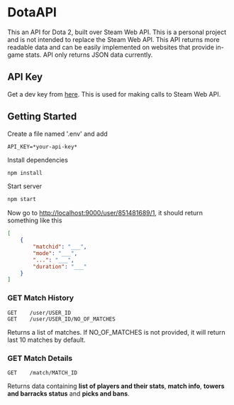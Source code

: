 # DotaAPI

This an API for Dota 2, built over Steam Web API. This is a personal project and is not intended to replace the Steam Web API. This API returns more readable data and can be easily implemented on websites that provide in-game stats. API only returns JSON data currently.

## API Key

Get a dev key from [here](http://steamcommunity.com/dev/apikey).
This is used for making calls to Steam Web API.

## Getting Started

Create a file named '.env' and add

```
API_KEY=*your-api-key*
```

Install dependencies

```sh
npm install
```

Start server

```sh
npm start
```

Now go to [http://localhost:9000/user/851481689/1](http://localhost:9000/user/851481689/1), it should return something like this

```json
[
    {
        "matchid": "___",
        "mode": "___",
        "...": "___",
        "duration": "___"
    }
]
```


### GET Match History

```
GET    /user/USER_ID
GET    /user/USER_ID/NO_OF_MATCHES
```

Returns a list of matches.
If NO_OF_MATCHES is not provided, it will return last 10 matches by default.

### GET Match Details

```
GET    /match/MATCH_ID
```

Returns data containing **list of players and their stats**, **match info**, **towers and barracks status** and **picks and bans**.